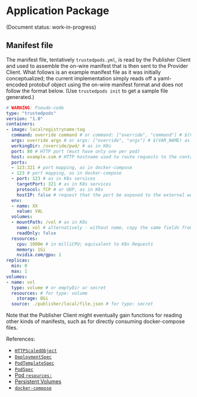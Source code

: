 # Application Package

(Document status: work-in-progress)

## Manifest file

The manifest file, tentatively `trustedpods.yml`, is read by the Publisher Client and used to assemble the on-wire manifest that is then sent to the Provider Client. What follows is an example manifest file as it was initially conceptualized; the current implementation simply reads off a yaml-encoded protobuf object using the on-wire manifest format and does not follow the format below. (Use `trustedpods init` to get a sample file generated.)

```yaml
# WARNING: Pseudo-code
type: "trustedpods"
version: "1.0"
containers:
- image: localregistryname:tag
  command: override command # or command: ["override", "command"] # $(VAR_NAME) as in K8s -- ENTRYPOINT
  args: override args # or args: ["override", "args"] # $(VAR_NAME) as in K8s -- CMD
  workingDir: /override/pwd/ # as in K8s
  port: 80 # HTTP port (must have only one per pod)
  host: example.com # HTTP hostname used to route requests to the container (must have only one per pod)
  ports:
  - 123:321 # port mapping, as in docker-compose
  - 123 # port mapping, as in docker-compose
  - port: 123 # as in K8s services
    targetPort: 321 # as in K8s services
    protocol: TCP # or UDP, as in K8s
    hostIP: false # request that the port be exposed to the external world; otherwise it will be accessible only using k8s DNS
  env:
  - name: XX
    value: VAL
  volumes:
  - mountPath: /vol # as in K8s
    name: vol # alternatively - without name, copy the same fields from the volume definition here.
    readOnly: false
  resources:
    cpu: 1000m # in milliCPU; equivalent to K8s Requests
    memory: 1Gi
    nvidia.com/gpu: 1
replicas:
  min: 0
  max: 1
volumes:
- name: vol
  type: volume # or emptyDir or secret
  resources: # for type: volume
    storage: 8Gi
  source: ./publisher/local/file.json # for type: secret
```

Note that the Publisher Client might eventually gain functions for reading other kinds of manifests, such as for directly consuming docker-compose files.

References:
* [`HTTPScaledObject`](https://github.com/kedacore/http-add-on/blob/main/docs/ref/v0.3.0/http_scaled_object.md)
* [`DeploymentSpec`](https://kubernetes.io/docs/reference/kubernetes-api/workload-resources/deployment-v1/#DeploymentSpec)
* [`PodTemplateSpec`](https://kubernetes.io/docs/reference/kubernetes-api/workload-resources/pod-template-v1/#PodTemplateSpec)
* [`PodSpec`](https://kubernetes.io/docs/reference/kubernetes-api/workload-resources/pod-v1/#PodSpec)
* [Pod `resources:`](https://kubernetes.io/docs/concepts/configuration/manage-resources-containers/)
* [Persistent Volumes](https://kubernetes.io/docs/concepts/storage/persistent-volumes/)
* [`docker-compose`](https://docs.docker.com/compose/compose-file/compose-file-v3/)
